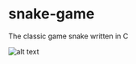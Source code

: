 # snake-game
The classic game snake written in C

![alt text](https://github.com/zark3in/snake-game/blob/master/snake_the_game.png)
